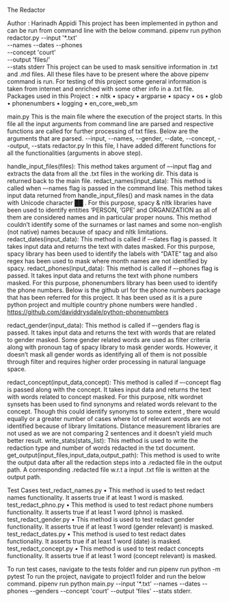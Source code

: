 The Redactor

Author :  Harinadh Appidi
This project has been implemented in python and can be run from command line with the below command.
pipenv run python redactor.py --input '*.txt' \
                    --names --dates --phones \
                    --concept 'court' \
                    --output 'files/' \
                    --stats stderr
 This project can be used to mask sensitive information in .txt and .md files.
All these files have to be present where the above pipenv command is run. 
For testing of this project some general information is taken from internet and enriched with some other info in a .txt file.
Packages used in this Project :
•	nltk
•	spacy
•	argparse
•	spacy
•	os
•	glob
•	phonenumbers
•	logging
•	en_core_web_sm

main.py
	This is the main file where the execution of the project starts.
In this file all the input arguments from command line are parsed and respective functions are called for further processing of txt files.
Below are the arguments that are parsed.
--input, --names, --gender, --date, --concept,  --output,  --stats
redactor.py
In this file, I have added different functions for all the functionalities (arguments in above step).

handle_input_files(files):
This method takes argument of –-input flag and extracts the data from all the .txt files in the working dir. 
	This data is returned back to the main file.
redact_names(input_data):
	This method is called when –-names flag is passed in the command line.
This method takes input data returned from handle_input_files() and mask names in the data with Unicode character ██ .
For this purpose, spacy & nltk libraries have been used to identify entities ‘PERSON, ‘GPE’ and ORGANIZATION as all of them are considered names and in particular proper nouns.
This method couldn’t identify some of the surnames or last names and some non-english (not native) names because of spacy and nltk limitations.
redact_dates(input_data):
	This method is called if –-dates flag is passed.
	It takes input data and returns the text with dates masked.
For this purpose, spacy library has been used to identify the labels with “DATE” tag and  also regex has been used to mask where month names are not identified by spacy.
redact_phones(input_data):
	This method is called if –-phones flag is passed.
	It takes input data and returns the text with phone numbers masked.
For this purpose, phonenumbers library has been used to identify the phone numbers.
Below is the github url for the phone numbers package that has been referred for this project. It has been used as it is a pure python project and multiple country phone numbers were handled .
https://github.com/daviddrysdale/python-phonenumbers

redact_gender(input_data):
	This method is called if –-genders flag is passed.
	It takes input data and returns the text with words that are related to gender masked.
Some gender related words are used as filter criteria along with pronoun tag of spacy library to mask gender words.
However, it doesn’t mask all gender words as identifying all of them is not possible through filter and requires higher order processing in natural language space.

redact_concept(input_data,concept):
	This method is called if –-concept flag is passed along with the concept.
	It takes input data and returns the text with words related to concept masked.
For this purpose, nltk wordnet synsets  has been used to find synonyms and related words relevant to the concept.
Though this could identify synonyms to some extent , there would equally or a greater number of cases where lot of relevant words are not identified because of library limitations.
Distance measurement libraries are not used as we are not comparing 2 sentences and it doesn’t yield much better result.
write_stats(stats_list):
This method is used to write the redaction type and number of words redacted in the txt document.
get_output(input_files,input_data,output_path):
	This method is used to write the output data after all the redaction steps into a .redacted file in the output path.
	A corresponding .redacted file w.r.t a input .txt file is written at the output path.

Test Cases
	test_redact_names.py
•	This method is used to test redact names functionality. It asserts true if at least 1 word is masked.
test_redact_phno.py
•	This method is used to test redact phone numbers functionality. It asserts true if at least 1 word (phno) is masked.
test_redact_gender.py
•	This method is used to test redact gender functionality. It asserts true if at least 1 word (gender relevant) is masked.
test_redact_dates.py
•	This method is used to test redact dates functionality. It asserts true if at least 1 word (date) is masked.
test_redact_concept.py
•	This method is used to test redact concepts functionality. It asserts true if at least 1 word (concept relevant) is masked.

To run test cases, navigate to the tests folder and run pipenv run python -m pytest
To run the project, navigate to project1 folder and run the below command.
	pipenv run python main.py --input '*.txt' --names --dates --phones --genders --concept 'court' --output 'files' --stats stderr.





